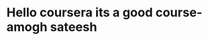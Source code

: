 <!DOCTYPE html>
<html>
<head>
    <title>Hello coursera</title>
</head>
<h1>Hello coursera its a good course-amogh sateesh</h1>
</body>
</html>
